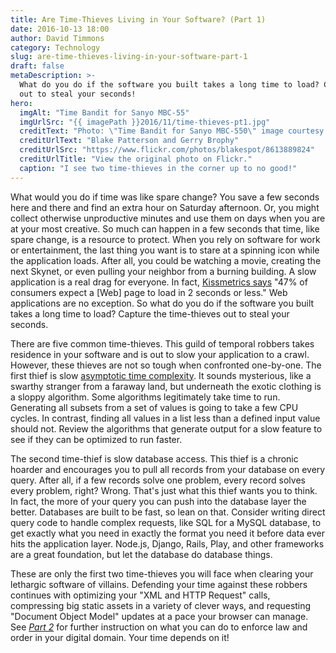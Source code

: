 ```yaml
---
title: Are Time-Thieves Living in Your Software? (Part 1)
date: 2016-10-13 18:00
author: David Timmons
category: Technology
slug: are-time-thieves-living-in-your-software-part-1
draft: false
metaDescription: >-
  What do you do if the software you built takes a long time to load? Capture the time-thieves
  out to steal your seconds!
hero:
  imgAlt: "Time Bandit for Sanyo MBC-55"
  imgUrlSrc: "{{ imagePath }}2016/11/time-thieves-pt1.jpg"
  creditText: "Photo: \"Time Bandit for Sanyo MBC-550\" image courtesy of"
  creditUrlText: "Blake Patterson and Gerry Brophy"
  creditUrlSrc: "https://www.flickr.com/photos/blakespot/8613889824"
  creditUrlTitle: "View the original photo on Flickr."
  caption: "I see two time-thieves in the corner up to no good!"
---
```


What would you do if time was like spare change? You save a few seconds
here and there and find an extra hour on Saturday afternoon. Or, you
might collect otherwise unproductive minutes and use them on days when
you are at your most creative. So much can happen in a few seconds that
time, like spare change, is a resource to protect. When you rely on
software for work or entertainment, the last thing you want is to stare
at a spinning icon while the application loads. After all, you could be
watching a movie, creating the next Skynet, or even pulling your
neighbor from a burning building. A slow application is a real drag for
everyone. In fact, [Kissmetrics says][3] "47% of consumers expect a
\[Web\] page to load in 2 seconds or less." Web applications are no
exception. So what do you do if the software you built takes a long
time to load? Capture the time-thieves out to steal your seconds.

There are five common time-thieves. This guild of temporal robbers takes
residence in your software and is out to slow your application to a
crawl. However, these thieves are not so tough when confronted
one-by-one. The first thief is slow [asymptotic time complexity][4]. It
sounds mysterious, like a swarthy stranger from a faraway land, but
underneath the exotic clothing is a sloppy algorithm. Some algorithms
legitimately take time to run. Generating all subsets from a set of
values is going to take a few CPU cycles. In contrast, finding all
values in a list less than a defined input value should not. Review the
algorithms that generate output for a slow feature to see if they can be
optimized to run faster.

The second time-thief is slow database access. This thief is a chronic
hoarder and encourages you to pull all records from your database on
every query. After all, if a few records solve one problem, every record
solves every problem, right? Wrong. That's just what this thief wants
you to think. In fact, the more of your query you can push into the
database layer the better. Databases are built to be fast, so lean on
that. Consider writing direct query code to handle complex requests,
like SQL for a MySQL database, to get exactly what you need in exactly
the format you need it before data ever hits the application layer.
Node.js, Django, Rails, Play, and other frameworks are a great
foundation, but let the database do database things.

These are only the first two time-thieves you will face when clearing
your lethargic software of villains. Defending your time against these
robbers continues with optimizing your "XML and HTTP Request" calls,
compressing big static assets in a variety of clever ways, and
requesting "Document Object Model" updates at a pace your browser can
manage. See *[Part 2][5]* for further instruction on what you can do
to enforce law and order in your digital domain. Your time depends
on it!


[3]: https://blog.kissmetrics.com/loading-time/
  "Visit blog.kissmetrics.com."

[4]: http://discrete.gr/complexity/
  "Visit discrete.gr."

[5]: {{rootPath}}are-time-thieves-living-in-your-software-part-2/
  "Are Time-Thieves Living in Your Software? (Part 2)"
